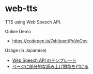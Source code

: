 # web-tts

TTS using Web Speech API.

Online Demo

* https://codepen.io/7shi/pen/PoVeOov

Usage (in Japanese)

* [Web Speech API のテンプレート](https://7shi.hateblo.jp/entry/2020/01/30/012947)
* [ページに部分的な読み上げ機能を付ける](https://qiita.com/7shi/items/c7b21eb28c953315da7e)
